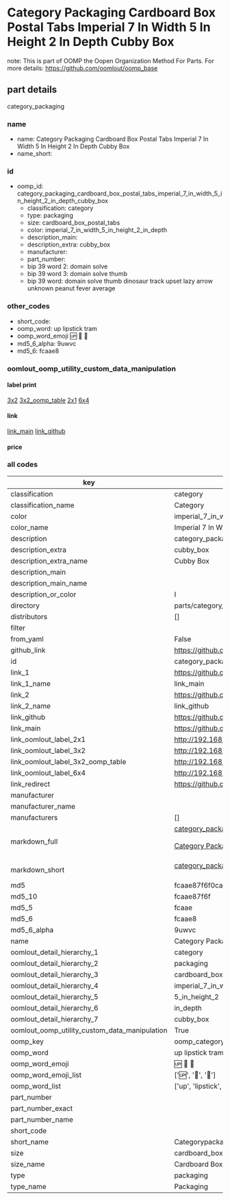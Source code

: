 # Category Packaging Cardboard Box Postal Tabs Imperial 7 In Width 5 In Height 2 In Depth Cubby Box  

note: This is part of OOMP the Oopen Organization Method For Parts. For more details: https://github.com/oomlout/oomp_base

##  part details
  



category_packaging



### name
* name: Category Packaging Cardboard Box Postal Tabs Imperial 7 In Width 5 In Height 2 In Depth Cubby Box
* name_short: 
### id
* oomp_id: category_packaging_cardboard_box_postal_tabs_imperial_7_in_width_5_in_height_2_in_depth_cubby_box
  * classification: category
  * type: packaging
  * size: cardboard_box_postal_tabs
  * color: imperial_7_in_width_5_in_height_2_in_depth
  * description_main: 
  * description_extra: cubby_box
  * manufacturer: 
  * part_number: 
  * bip 39 word 2: domain solve
  * bip 39 word 3: domain solve thumb
  * bip 39 word: domain solve thumb dinosaur track upset lazy arrow unknown peanut fever average

### other_codes
* short_code: 
* oomp_word: up lipstick tram
* oomp_word_emoji :up: :lipstick: :tram:
* md5_6_alpha: 9uwvc
* md5_6: fcaae8






### oomlout_oomp_utility_custom_data_manipulation
#### label print
[3x2](http://192.168.1.245:1112/?label=oomp%209uwvc)
[3x2_oomp_table](http://192.168.1.108:1112/?label=oomp%209uwvc)
[2x1](http://192.168.1.242:1112/?label=oomp%209uwvc)
[6x4](http://192.168.1.55:1112/?label=oomp%209uwvc)    

#### link

[link_main](https://github.com/oomlout/oomlout_oomp_version_1_messy/tree/main/parts/category_packaging_cardboard_box_postal_tabs_imperial_7_in_width_5_in_height_2_in_depth_cubby_box) [link_github](https://github.com/oomlout/oomlout_oomp_version_1_messy/tree/main/parts/category_packaging_cardboard_box_postal_tabs_imperial_7_in_width_5_in_height_2_in_depth_cubby_box)                             

#### price







### all codes 
| key | value |  
| --- | --- |  
| classification | category |  
| classification_name | Category |  
| color | imperial_7_in_width_5_in_height_2_in_depth |  
| color_name | Imperial 7 In Width 5 In Height 2 In Depth |  
| description | category_packaging |  
| description_extra | cubby_box |  
| description_extra_name | Cubby Box |  
| description_main |  |  
| description_main_name |  |  
| description_or_color | I  |  
| directory | parts/category_packaging_cardboard_box_postal_tabs_imperial_7_in_width_5_in_height_2_in_depth_cubby_box |  
| distributors | [] |  
| filter |  |  
| from_yaml | False |  
| github_link | https://github.com/oomlout/oomlout_oomp_part_src/tree/main/parts/category_packaging_cardboard_box_postal_tabs_imperial_7_in_width_5_in_height_2_in_depth_cubby_box |  
| id | category_packaging_cardboard_box_postal_tabs_imperial_7_in_width_5_in_height_2_in_depth_cubby_box |  
| link_1 | https://github.com/oomlout/oomlout_oomp_version_1_messy/tree/main/parts/category_packaging_cardboard_box_postal_tabs_imperial_7_in_width_5_in_height_2_in_depth_cubby_box |  
| link_1_name | link_main |  
| link_2 | https://github.com/oomlout/oomlout_oomp_version_1_messy/tree/main/parts/category_packaging_cardboard_box_postal_tabs_imperial_7_in_width_5_in_height_2_in_depth_cubby_box |  
| link_2_name | link_github |  
| link_github | https://github.com/oomlout/oomlout_oomp_version_1_messy/tree/main/parts/category_packaging_cardboard_box_postal_tabs_imperial_7_in_width_5_in_height_2_in_depth_cubby_box |  
| link_main | https://github.com/oomlout/oomlout_oomp_version_1_messy/tree/main/parts/category_packaging_cardboard_box_postal_tabs_imperial_7_in_width_5_in_height_2_in_depth_cubby_box |  
| link_oomlout_label_2x1 | http://192.168.1.242:1112/?label=oomp%209uwvc |  
| link_oomlout_label_3x2 | http://192.168.1.245:1112/?label=oomp%209uwvc |  
| link_oomlout_label_3x2_oomp_table | http://192.168.1.108:1112/?label=oomp%209uwvc |  
| link_oomlout_label_6x4 | http://192.168.1.55:1112/?label=oomp%209uwvc |  
| link_redirect | https://github.com/oomlout/oomlout_oomp_version_1_messy/tree/main/parts/category_packaging_cardboard_box_postal_tabs_imperial_7_in_width_5_in_height_2_in_depth_cubby_box |  
| manufacturer |  |  
| manufacturer_name |  |  
| manufacturers | [] |  
| markdown_full | [category_packaging_cardboard_box_postal_tabs_imperial_7_in_width_5_in_height_2_in_depth_cubby_box](none)<br>[](none)<br>[Category Packaging Cardboard Box Postal Tabs Imperial 7 In Width 5 In Height 2 In Depth Cubby Box](none)<br><br> |  
| markdown_short | [category_packaging_cardboard_box_postal_tabs_imperial_7_in_width_5_in_height_2_in_depth_cubby_box](none)<br><br> |  
| md5 | fcaae87f6f0cafcfbcf343e7c2f3ba07 |  
| md5_10 | fcaae87f6f |  
| md5_5 | fcaae |  
| md5_6 | fcaae8 |  
| md5_6_alpha | 9uwvc |  
| name | Category Packaging Cardboard Box Postal Tabs Imperial 7 In Width 5 In Height 2 In Depth Cubby Box |  
| oomlout_detail_hierarchy_1 | category |  
| oomlout_detail_hierarchy_2 | packaging |  
| oomlout_detail_hierarchy_3 | cardboard_box_postal_tabs |  
| oomlout_detail_hierarchy_4 | imperial_7_in_width |  
| oomlout_detail_hierarchy_5 | 5_in_height_2 |  
| oomlout_detail_hierarchy_6 | in_depth |  
| oomlout_detail_hierarchy_7 | cubby_box |  
| oomlout_oomp_utility_custom_data_manipulation | True |  
| oomp_key | oomp_category_packaging_cardboard_box_postal_tabs_imperial_7_in_width_5_in_height_2_in_depth_cubby_box |  
| oomp_word | up lipstick tram |  
| oomp_word_emoji | :up: :lipstick: :tram: |  
| oomp_word_emoji_list | [':up:', ':lipstick:', ':tram:'] |  
| oomp_word_list | ['up', 'lipstick', 'tram'] |  
| part_number |  |  
| part_number_exact |  |  
| part_number_name |  |  
| short_code |  |  
| short_name | Categorypackaging |  
| size | cardboard_box_postal_tabs |  
| size_name | Cardboard Box Postal Tabs |  
| type | packaging |  
| type_name | Packaging |  
